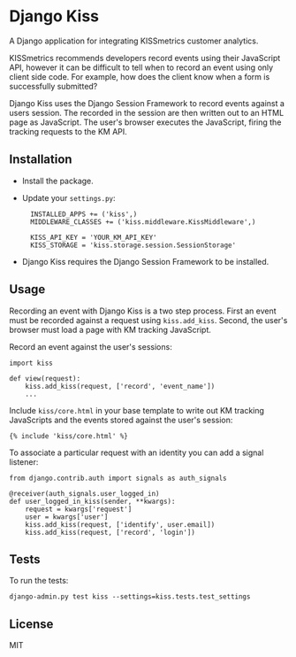 # Django Kiss

A Django application for integrating KISSmetrics customer analytics.

KISSmetrics recommends developers record events using their JavaScript API, however it can be difficult to tell when to record an event using only client side code. For example, how does the client know when a form is successfully submitted?

Django Kiss uses the Django Session Framework to record events against a users session. The recorded in the session are then written out to an HTML page as JavaScript. The user's browser executes the JavaScript, firing the tracking requests to the KM API.

## Installation

* Install the package.

* Update your `settings.py`:

        INSTALLED_APPS += ('kiss',)
        MIDDLEWARE_CLASSES += ('kiss.middleware.KissMiddleware',)

        KISS_API_KEY = 'YOUR_KM_API_KEY'
        KISS_STORAGE = 'kiss.storage.session.SessionStorage'

* Django Kiss requires the Django Session Framework to be installed.

## Usage

Recording an event with Django Kiss is a two step process. First an event must be recorded against a request using `kiss.add_kiss`. Second, the user's browser must load a page with KM tracking JavaScript.

Record an event against the user's sessions:

    import kiss

    def view(request):
        kiss.add_kiss(request, ['record', 'event_name'])
        ...

Include `kiss/core.html` in your base template to write out KM tracking JavaScripts and the events stored against the user's session:

    {% include 'kiss/core.html' %}

To associate a particular request with an identity you can add a signal listener:

    from django.contrib.auth import signals as auth_signals

    @receiver(auth_signals.user_logged_in)
    def user_logged_in_kiss(sender, **kwargs):
        request = kwargs['request']
        user = kwargs['user']
        kiss.add_kiss(request, ['identify', user.email])
        kiss.add_kiss(request, ['record', 'login'])

## Tests

To run the tests:

    django-admin.py test kiss --settings=kiss.tests.test_settings

## License

MIT
